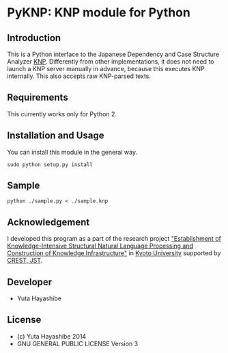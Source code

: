 # PyKNP: KNP module for Python


## Introduction

This is a Python interface to the Japanese Dependency and Case Structure Analyzer [KNP](http://nlp.ist.i.kyoto-u.ac.jp/?KNP).
Differently from other implementations, it does not need to launch a KNP server manually in advance, because this executes KNP internally.
This also accepts raw KNP-parsed texts.

## Requirements

This currently works only for Python 2.

## Installation and Usage

You can install this module in the general way.

    sudo python setup.py install

## Sample

```
python ./sample.py < ./sample.knp
```


## Acknowledgement

I developed this program as a part of the research project 
["Establishment of Knowledge-Intensive Structural Natural Language Processing and Construction of Knowledge Infrastructure"](http://nlp.ist.i.kyoto-u.ac.jp/CREST/?en)
in [Kyoto University](http://www.kyoto-u.ac.jp/en)
supported by [CREST, JST](http://www.jst.go.jp/kisoken/crest/en/).


## Developer
- Yuta Hayashibe

## License
- (c) Yuta Hayashibe 2014
- GNU GENERAL PUBLIC LICENSE Version 3
